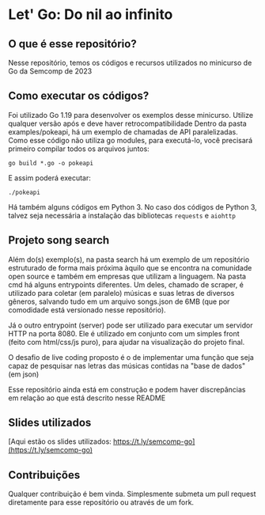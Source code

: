 # Let' Go: Do nil ao infinito

## O que é esse repositório?

Nesse repositório, temos os códigos e recursos utilizados no minicurso de Go da Semcomp de 2023

## Como executar os códigos?

Foi utilizado Go 1.19 para desenvolver os exemplos desse minicurso. Utilize qualquer versão após e deve haver retrocompatibilidade
Dentro da pasta examples/pokeapi, há um exemplo de chamadas de API paralelizadas. Como esse código não utiliza go modules, para executá-lo, você precisará primeiro compilar todos os arquivos juntos:

`go build *.go -o pokeapi`

E assim poderá executar:

`./pokeapi`

Há também alguns códigos em Python 3. No caso dos códigos de Python 3, talvez seja necessária a instalação das bibliotecas `requests` e `aiohttp`

## Projeto song search

Além do(s) exemplo(s), na pasta search há um exemplo de um repositório estruturado de forma mais próxima àquilo que se encontra na comunidade open source e também em empresas que utilizam a linguagem. Na pasta cmd há alguns entrypoints diferentes. Um deles, chamado de scraper, é utilizado para coletar (em paralelo) músicas e suas letras de diversos gêneros, salvando tudo em um arquivo songs.json de 6MB (que por comodidade está versionado nesse repositório).

Já o outro entrypoint (server) pode ser utilizado para executar um servidor HTTP na porta 8080. Ele é utilizado em conjunto com um simples front (feito com html/css/js puro), para ajudar na visualização do projeto final.

O desafio de live coding proposto é o de implementar uma função que seja capaz de pesquisar nas letras das músicas contidas na "base de dados" (em json)

Esse repositório ainda está em construção e podem haver discrepâncias em relação ao que está descrito nesse README

## Slides utilizados

[Aqui estão os slides utilizados: https://t.ly/semcomp-go](https://t.ly/semcomp-go)

## Contribuições

Qualquer contribuição é bem vinda. Simplesmente submeta um pull request diretamente para esse repositório ou através de um fork.
